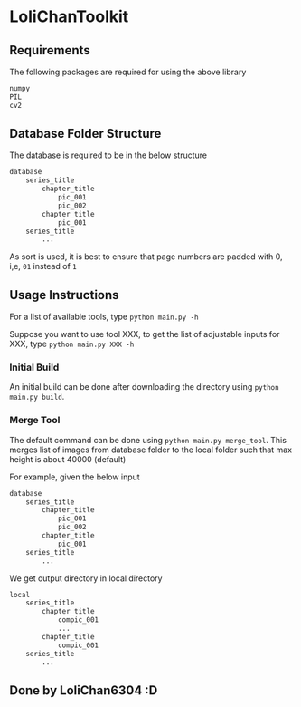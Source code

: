 # LoliChanToolkit

## Requirements

The following packages are required for using the above library

```python
numpy
PIL
cv2
```

## Database Folder Structure

The database is required to be in the below structure

```python
database
    series_title
        chapter_title
            pic_001
            pic_002
        chapter_title
            pic_001
    series_title
        ...
```

As sort is used, it is best to ensure that page numbers are padded with 0, i,e, `01` instead of `1`

## Usage Instructions

For a list of available tools, type `python main.py -h`

Suppose you want to use tool XXX, to get the list of adjustable inputs for XXX, type `python main.py XXX -h`

### Initial Build

An initial build can be done after downloading the directory using `python main.py build`.

### Merge Tool

The default command can be done using `python main.py merge_tool`. This merges list of images from database folder to the local folder such that max height is about 40000 (default)

For example, given the below input

```python
database
    series_title
        chapter_title
            pic_001
            pic_002
        chapter_title
            pic_001
    series_title
        ...
```

We get output directory in local directory

```python
local
    series_title
        chapter_title
            compic_001
            ...
        chapter_title
            compic_001
    series_title
        ...
```


## Done by LoliChan6304 :D